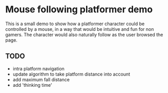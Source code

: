 Mouse following platformer demo
===============================

This is a small demo to show how a platformer character could be controlled by a mouse, in a way that would be intuitive and fun for non gamers. The character would also naturally follow as the user browsed the page.


## TODO

- intra platform navigation
- update algorithm to take platform distance into account
- add maximum fall distance
- add 'thinking time'
